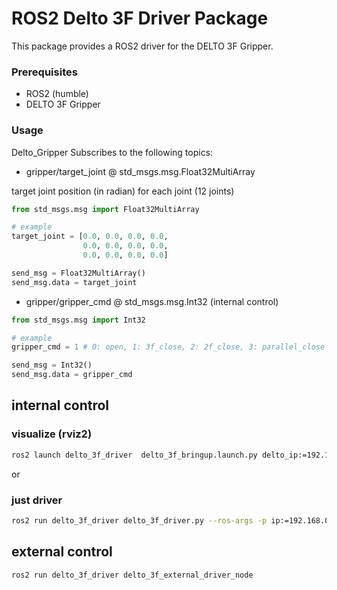 # ROS2 Delto 3F Driver Package

This package provides a ROS2 driver for the DELTO 3F Gripper.


### Prerequisites

- ROS2 (humble)
- DELTO 3F Gripper

### Usage

Delto_Gripper Subscribes to the following topics:
- gripper/target_joint @ std_msgs.msg.Float32MultiArray

target joint position (in radian) for each joint (12 joints)

```python
from std_msgs.msg import Float32MultiArray

# example
target_joint = [0.0, 0.0, 0.0, 0.0,
                0.0, 0.0, 0.0, 0.0,
                0.0, 0.0, 0.0, 0.0]

send_msg = Float32MultiArray()
send_msg.data = target_joint

```


- gripper/gripper_cmd @ std_msgs.msg.Int32 (internal control)

```python
from std_msgs.msg import Int32

# example
gripper_cmd = 1 # 0: open, 1: 3f_close, 2: 2f_close, 3: parallel_close

send_msg = Int32()
send_msg.data = gripper_cmd

```

## internal control

### visualize (rviz2)

```bash
ros2 launch delto_3f_driver  delto_3f_bringup.launch.py delto_ip:=192.168.0.112 delto_port:=502 delto_id:=255

```

or 
### just driver 

```bash
ros2 run delto_3f_driver delto_3f_driver.py --ros-args -p ip:=192.168.0.112 -p port:=502 -p slaveID:=255

```

## external control

```bash
ros2 run delto_3f_driver delto_3f_external_driver_node
```
